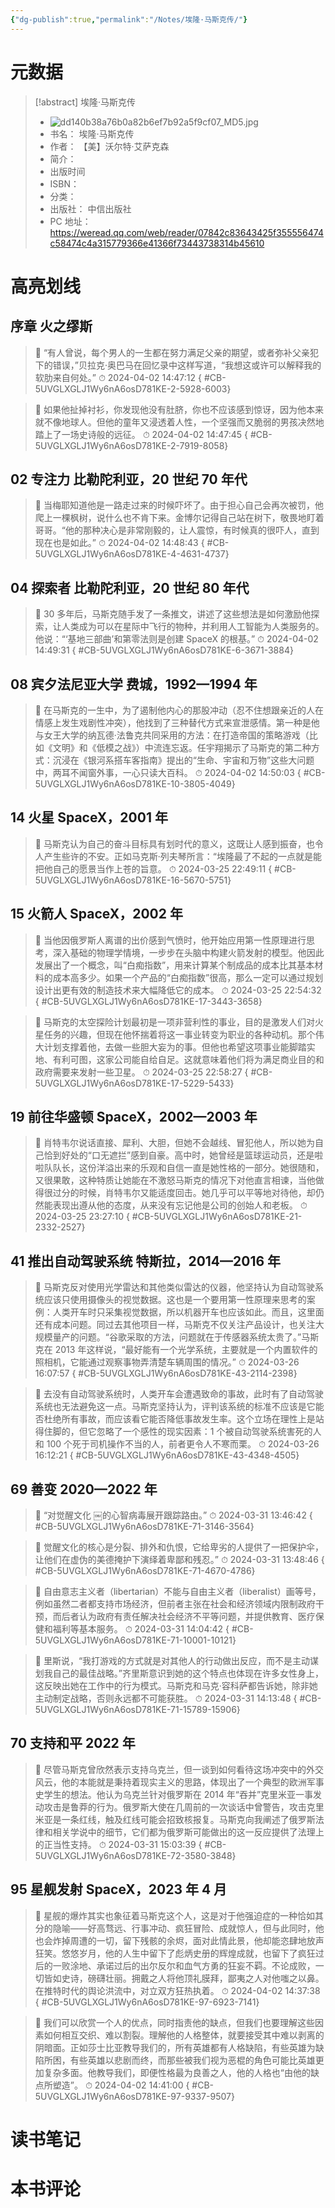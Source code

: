 ```yaml
---
{"dg-publish":true,"permalink":"/Notes/埃隆·马斯克传/"}
---
```



# 元数据

> [!abstract] 埃隆·马斯克传
> - ![dd140b38a76b0a82b6ef7b92a5f9cf07_MD5.jpg](/img/user/Attachments/dd140b38a76b0a82b6ef7b92a5f9cf07_MD5.jpg)
> - 书名： 埃隆·马斯克传
> - 作者： 【美】沃尔特·艾萨克森
> - 简介：
> - 出版时间
> - ISBN：
> - 分类：
> - 出版社： 中信出版社
> - PC 地址：https://weread.qq.com/web/reader/07842c83643425f355556474c58474c4a315779366e41366f73443738314b45610

# 高亮划线

## 序章 火之缪斯

> 📌 “有人曾说，每个男人的一生都在努力满足父亲的期望，或者弥补父亲犯下的错误，”贝拉克·奥巴马在回忆录中这样写道，“我想这或许可以解释我的软肋来自何处。”
> ⏱ 2024-04-02 14:47:12
{ #CB-5UVGLXGLJ1Wy6nA6osD781KE-2-5928-6003}


> 📌 如果他扯掉衬衫，你发现他没有肚脐，你也不应该感到惊讶，因为他本来就不像地球人。但他的童年又浸透着人性，一个坚强而又脆弱的男孩决然地踏上了一场史诗般的远征。
> ⏱ 2024-04-02 14:47:45
{ #CB-5UVGLXGLJ1Wy6nA6osD781KE-2-7919-8058}


## 02 专注力 比勒陀利亚，20 世纪 70 年代

> 📌 当梅耶知道他是一路走过来的时候吓坏了。由于担心自己会再次被罚，他爬上一棵枫树，说什么也不肯下来。金博尔记得自己站在树下，敬畏地盯着哥哥。“他的那种决心是非常刚毅的，让人震惊，有时候真的很吓人，直到现在也是如此。”
> ⏱ 2024-04-02 14:48:43
{ #CB-5UVGLXGLJ1Wy6nA6osD781KE-4-4631-4737}


## 04 探索者 比勒陀利亚，20 世纪 80 年代

> 📌 30 多年后，马斯克随手发了一条推文，讲述了这些想法是如何激励他探索，让人类成为可以在星际中飞行的物种，并利用人工智能为人类服务的。他说：“‘基地三部曲’和第零法则是创建 SpaceX 的根基。”
> ⏱ 2024-04-02 14:49:31
{ #CB-5UVGLXGLJ1Wy6nA6osD781KE-6-3671-3884}


## 08 宾夕法尼亚大学 费城，1992—1994 年

> 📌 在马斯克的一生中，为了遏制他内心的那股冲动（忍不住想跟亲近的人在情感上发生戏剧性冲突），他找到了三种替代方式来宣泄感情。第一种是他与女王大学的纳瓦德·法鲁克共同采用的方法：在打造帝国的策略游戏（比如《文明》和《低模之战》）中流连忘返。任宇翔揭示了马斯克的第二种方式：沉浸在《银河系搭车客指南》提出的“生命、宇宙和万物”这些大问题中，两耳不闻窗外事，一心只读大百科。
> ⏱ 2024-04-02 14:50:03
{ #CB-5UVGLXGLJ1Wy6nA6osD781KE-10-3805-4049}


## 14 火星 SpaceX，2001 年

> 📌 马斯克认为自己的奋斗目标具有划时代的意义，这既让人感到振奋，也令人产生些许的不安。正如马克斯·列夫琴所言：“埃隆最了不起的一点就是能把他自己的愿景当作上苍的旨意。
> ⏱ 2024-03-25 22:49:11
{ #CB-5UVGLXGLJ1Wy6nA6osD781KE-16-5670-5751}


## 15 火箭人 SpaceX，2002 年

> 📌 当他因俄罗斯人离谱的出价感到气愤时，他开始应用第一性原理进行思考，深入基础的物理学情境，一步步在头脑中构建火箭发射的模型。他因此发展出了一个概念，叫“白痴指数”，用来计算某个制成品的成本比其基本材料的成本高多少。如果一个产品的“白痴指数”很高，那么一定可以通过规划设计出更有效的制造技术来大幅降低它的成本。
> ⏱ 2024-03-25 22:54:32
{ #CB-5UVGLXGLJ1Wy6nA6osD781KE-17-3443-3658}


> 📌 马斯克的太空探险计划最初是一项非营利性的事业，目的是激发人们对火星任务的兴趣，但现在他怀揣着将这一事业转变为职业的各种动机。那个伟大计划支撑着他，去做一些胆大妄为的事。但他也希望这项事业能脚踏实地、有利可图，这家公司能自给自足。这就意味着他们将为满足商业目的和政府需要来发射一些卫星。
> ⏱ 2024-03-25 22:58:27
{ #CB-5UVGLXGLJ1Wy6nA6osD781KE-17-5229-5433}


## 19 前往华盛顿 SpaceX，2002—2003 年

> 📌 肖特韦尔说话直接、犀利、大胆，但她不会越线、冒犯他人，所以她为自己恰到好处的“口无遮拦”感到自豪。高中时，她曾经是篮球运动员，还是啦啦队队长，这份洋溢出来的乐观和自信一直是她性格的一部分。她很随和，又很果敢，这种特质让她能在不激怒马斯克的情况下对他直言相谏，当他做得很过分的时候，肖特韦尔又能适度回击。她几乎可以平等地对待他，却仍然能表现出遵从他的态度，从来没有忘记他是公司的创始人和老板。
> ⏱ 2024-03-25 23:27:10
{ #CB-5UVGLXGLJ1Wy6nA6osD781KE-21-2332-2527}


## 41 推出自动驾驶系统 特斯拉，2014—2016 年

> 📌 马斯克反对使用光学雷达和其他类似雷达的仪器，他坚持认为自动驾驶系统应该只使用摄像头的视觉数据。这也是一个要用第一性原理来思考的案例：人类开车时只采集视觉数据，所以机器开车也应该如此。而且，这里面还有成本问题。同过去其他项目一样，马斯克不仅关注产品设计，也关注大规模量产的问题。“谷歌采取的方法，问题就在于传感器系统太贵了。”马斯克在 2013 年这样说，“最好能有一个光学系统，主要就是一个内置软件的照相机，它能通过观察事物弄清楚车辆周围的情况。”
> ⏱ 2024-03-26 16:07:57
{ #CB-5UVGLXGLJ1Wy6nA6osD781KE-43-2114-2398}


> 📌 去没有自动驾驶系统时，人类开车会遭遇致命的事故，此时有了自动驾驶系统也无法避免这一点。马斯克坚持认为，评判该系统的标准不应该是它能否杜绝所有事故，而应该看它能否降低事故发生率。这个立场在理性上是站得住脚的，但它忽略了一个感性的现实因素：1 个被自动驾驶系统害死的人和 100 个死于司机操作不当的人，前者更令人不寒而栗。
> ⏱ 2024-03-26 16:12:21
{ #CB-5UVGLXGLJ1Wy6nA6osD781KE-43-4348-4505}


## 69 善变 2020—2022 年

> 📌 “对觉醒文化 ￼的心智病毒展开跟踪路由。”
> ⏱ 2024-03-31 13:46:42
{ #CB-5UVGLXGLJ1Wy6nA6osD781KE-71-3146-3564}


> 📌 觉醒文化的核心是分裂、排外和仇恨，它给卑劣的人提供了一把保护伞，让他们在虚伪的美德掩护下演绎着卑鄙和残忍。”
> ⏱ 2024-03-31 13:48:46
{ #CB-5UVGLXGLJ1Wy6nA6osD781KE-71-4670-4786}


> 📌 自由意志主义者（libertarian）不能与自由主义者（liberalist）画等号，例如虽然二者都支持市场经济，但前者主张在社会和经济领域内限制政府干预，而后者认为政府有责任解决社会经济不平等问题，并提供教育、医疗保健和福利等基本服务。
> ⏱ 2024-03-31 14:04:42
{ #CB-5UVGLXGLJ1Wy6nA6osD781KE-71-10001-10121}


> 📌 里斯说，“我打游戏的方式就是对其他人的行动做出反应，而不是主动谋划我自己的最佳战略。”齐里斯意识到她的这个特点也体现在许多女性身上，这反映出她在工作中的行为模式。马斯克和马克·容科萨都告诉她，除非她主动制定战略，否则永远都不可能获胜。
> ⏱ 2024-03-31 14:13:48
{ #CB-5UVGLXGLJ1Wy6nA6osD781KE-71-15789-15906}


## 70 支持和平 2022 年

> 📌 尽管马斯克曾欣然表示支持乌克兰，但一谈到如何看待这场冲突中的外交风云，他的本能就是秉持着现实主义的思路，体现出了一个典型的欧洲军事史学生的想法。他认为乌克兰针对俄罗斯在 2014 年“吞并”克里米亚一事发动攻击是鲁莽的行为。俄罗斯大使在几周前的一次谈话中曾警告，攻击克里米亚是一条红线，触及红线可能会招致核报复。马斯克向我阐述了俄罗斯法律和相关学说中的细节，它们都为俄罗斯可能做出的这一反应提供了法理上的正当性支持。
> ⏱ 2024-03-31 15:03:39
{ #CB-5UVGLXGLJ1Wy6nA6osD781KE-72-3580-3848}


## 95 星舰发射 SpaceX，2023 年 4 月

> 📌 星舰的爆炸其实也象征着马斯克这个人，这是对于他强迫症的一种恰如其分的隐喻——好高骛远、行事冲动、疯狂冒险、成就惊人，但与此同时，他也会炸掉周遭的一切，留下残骸的余烬，面对此情此景，他却能恣肆地放声狂笑。悠悠岁月，他的人生中留下了彪炳史册的辉煌成就，也留下了疯狂过后的一败涂地、承诺过后的出尔反尔和血气方勇的狂妄不羁。不论成败，一切皆如史诗，磅礴壮丽。拥戴之人将他顶礼膜拜，鄙夷之人对他嗤之以鼻。在推特时代的舆论洪流中，对立双方狂热执着。
> ⏱ 2024-04-02 14:37:38
{ #CB-5UVGLXGLJ1Wy6nA6osD781KE-97-6923-7141}


> 📌 我们可以欣赏一个人的优点，同时指责他的缺点，但我们也要理解这些因素如何相互交织、难以割裂。理解他的人格整体，就要接受其中难以剥离的阴暗面。正如莎士比亚教导我们的，所有英雄都有人格缺陷，有些英雄为缺陷所困，有些英雄以悲剧而终，而那些被我们视为恶棍的角色可能比英雄更加复杂多面。他教导我们，即便性格最为良善之人，他的人格也“由他的缺点所塑造”。
> ⏱ 2024-04-02 14:41:00
{ #CB-5UVGLXGLJ1Wy6nA6osD781KE-97-9337-9507}


# 读书笔记

# 本书评论
